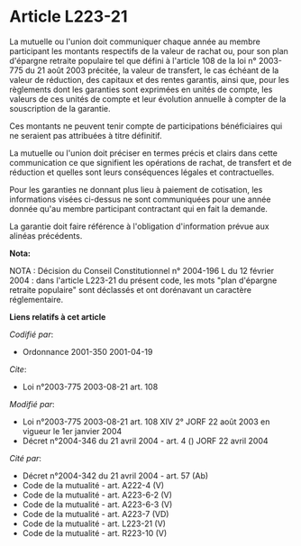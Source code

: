 # Article L223-21

La mutuelle ou l'union doit communiquer chaque année au membre participant les montants respectifs de la valeur de rachat ou,
pour son plan d'épargne retraite populaire tel que défini à l'article 108 de la loi n° 2003-775 du 21 août 2003 précitée, la
valeur de transfert, le cas échéant de la valeur de réduction, des capitaux et des rentes garantis, ainsi que, pour les
règlements dont les garanties sont exprimées en unités de compte, les valeurs de ces unités de compte et leur évolution
annuelle à compter de la souscription de la garantie.

Ces montants ne peuvent tenir compte de participations bénéficiaires qui ne seraient pas attribuées à titre définitif.

La mutuelle ou l'union doit préciser en termes précis et clairs dans cette communication ce que signifient les opérations de
rachat, de transfert et de réduction et quelles sont leurs conséquences légales et contractuelles.

Pour les garanties ne donnant plus lieu à paiement de cotisation, les informations visées ci-dessus ne sont communiquées pour
une année donnée qu'au membre participant contractant qui en fait la demande.

La garantie doit faire référence à l'obligation d'information prévue aux alinéas précédents.

**Nota:**

NOTA : Décision du Conseil Constitutionnel n° 2004-196 L du 12 février 2004 : dans l'article L223-21 du présent code, les
mots "plan d'épargne retraite populaire" sont déclassés et ont dorénavant un caractère réglementaire.

**Liens relatifs à cet article**

_Codifié par_:

  - Ordonnance 2001-350 2001-04-19

_Cite_:

  - Loi n°2003-775 2003-08-21 art. 108

_Modifié par_:

  - Loi n°2003-775 2003-08-21 art. 108 XIV 2° JORF 22 août 2003 en vigueur le 1er janvier 2004
  - Décret n°2004-346 du 21 avril 2004 - art. 4 () JORF 22 avril 2004

_Cité par_:

  - Décret n°2004-342 du 21 avril 2004 - art. 57 (Ab)
  - Code de la mutualité - art. A222-4 (V)
  - Code de la mutualité - art. A223-6-2 (V)
  - Code de la mutualité - art. A223-6-3 (V)
  - Code de la mutualité - art. A223-7 (VD)
  - Code de la mutualité - art. L223-21 (V)
  - Code de la mutualité - art. R223-10 (V)

